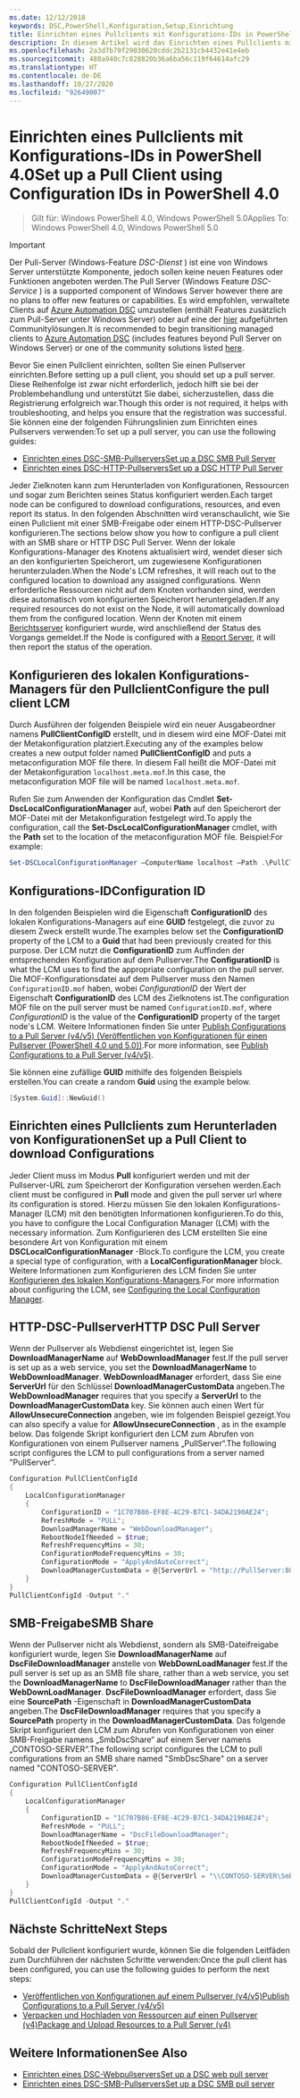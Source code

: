 ```yaml
---
ms.date: 12/12/2018
keywords: DSC,PowerShell,Konfiguration,Setup,Einrichtung
title: Einrichten eines Pullclients mit Konfigurations-IDs in PowerShell 4.0
description: In diesem Artikel wird das Einrichten eines Pullclients mithilfe von Konfigurations-IDs in PowerShell 4.0 erläutert.
ms.openlocfilehash: 2a3d7b79f29030620cddc2b2131cb4432e41e4eb
ms.sourcegitcommit: 488a940c7c828820b36a6ba56c119f64614afc29
ms.translationtype: HT
ms.contentlocale: de-DE
ms.lasthandoff: 10/27/2020
ms.locfileid: "92649007"
---
```

# <a name="set-up-a-pull-client-using-configuration-ids-in-powershell-40"></a><span data-ttu-id="75c30-104">Einrichten eines Pullclients mit Konfigurations-IDs in PowerShell 4.0</span><span class="sxs-lookup"><span data-stu-id="75c30-104">Set up a Pull Client using Configuration IDs in PowerShell 4.0</span></span>

><span data-ttu-id="75c30-105">Gilt für: Windows PowerShell 4.0, Windows PowerShell 5.0</span><span class="sxs-lookup"><span data-stu-id="75c30-105">Applies To: Windows PowerShell 4.0, Windows PowerShell 5.0</span></span>

> [!IMPORTANT]
> <span data-ttu-id="75c30-106">Der Pull-Server (Windows-Feature *DSC-Dienst* ) ist eine von Windows Server unterstützte Komponente, jedoch sollen keine neuen Features oder Funktionen angeboten werden.</span><span class="sxs-lookup"><span data-stu-id="75c30-106">The Pull Server (Windows Feature *DSC-Service* ) is a supported component of Windows Server however there are no plans to offer new features or capabilities.</span></span> <span data-ttu-id="75c30-107">Es wird empfohlen, verwaltete Clients auf [Azure Automation DSC](/azure/automation/automation-dsc-getting-started) umzustellen (enthält Features zusätzlich zum Pull-Server unter Windows Server) oder auf eine der [hier](pullserver.md#community-solutions-for-pull-service) aufgeführten Communitylösungen.</span><span class="sxs-lookup"><span data-stu-id="75c30-107">It is recommended to begin transitioning managed clients to [Azure Automation DSC](/azure/automation/automation-dsc-getting-started) (includes features beyond Pull Server on Windows Server) or one of the community solutions listed [here](pullserver.md#community-solutions-for-pull-service).</span></span>

<span data-ttu-id="75c30-108">Bevor Sie einen Pullclient einrichten, sollten Sie einen Pullserver einrichten.</span><span class="sxs-lookup"><span data-stu-id="75c30-108">Before setting up a pull client, you should set up a pull server.</span></span> <span data-ttu-id="75c30-109">Diese Reihenfolge ist zwar nicht erforderlich, jedoch hilft sie bei der Problembehandlung und unterstützt Sie dabei, sicherzustellen, dass die Registrierung erfolgreich war.</span><span class="sxs-lookup"><span data-stu-id="75c30-109">Though this order is not required, it helps with troubleshooting, and helps you ensure that the registration was successful.</span></span> <span data-ttu-id="75c30-110">Sie können eine der folgenden Führungslinien zum Einrichten eines Pullservers verwenden:</span><span class="sxs-lookup"><span data-stu-id="75c30-110">To set up a pull server, you can use the following guides:</span></span>

- [<span data-ttu-id="75c30-111">Einrichten eines DSC-SMB-Pullservers</span><span class="sxs-lookup"><span data-stu-id="75c30-111">Set up a DSC SMB Pull Server</span></span>](pullServerSmb.md)
- [<span data-ttu-id="75c30-112">Einrichten eines DSC-HTTP-Pullservers</span><span class="sxs-lookup"><span data-stu-id="75c30-112">Set up a DSC HTTP Pull Server</span></span>](pullServer.md)

<span data-ttu-id="75c30-113">Jeder Zielknoten kann zum Herunterladen von Konfigurationen, Ressourcen und sogar zum Berichten seines Status konfiguriert werden.</span><span class="sxs-lookup"><span data-stu-id="75c30-113">Each target node can be configured to download configurations, resources, and even report its status.</span></span> <span data-ttu-id="75c30-114">In den folgenden Abschnitten wird veranschaulicht, wie Sie einen Pullclient mit einer SMB-Freigabe oder einem HTTP-DSC-Pullserver konfigurieren.</span><span class="sxs-lookup"><span data-stu-id="75c30-114">The sections below show you how to configure a pull client with an SMB share or HTTP DSC Pull Server.</span></span> <span data-ttu-id="75c30-115">Wenn der lokale Konfigurations-Manager des Knotens aktualisiert wird, wendet dieser sich an den konfigurierten Speicherort, um zugewiesene Konfigurationen herunterzuladen.</span><span class="sxs-lookup"><span data-stu-id="75c30-115">When the Node's LCM refreshes, it will reach out to the configured location to download any assigned configurations.</span></span> <span data-ttu-id="75c30-116">Wenn erforderliche Ressourcen nicht auf dem Knoten vorhanden sind, werden diese automatisch vom konfigurierten Speicherort heruntergeladen.</span><span class="sxs-lookup"><span data-stu-id="75c30-116">If any required resources do not exist on the Node, it will automatically download them from the configured location.</span></span> <span data-ttu-id="75c30-117">Wenn der Knoten mit einem [Berichtsserver](reportServer.md) konfiguriert wurde, wird anschließend der Status des Vorgangs gemeldet.</span><span class="sxs-lookup"><span data-stu-id="75c30-117">If the Node is configured with a [Report Server](reportServer.md), it will then report the status of the operation.</span></span>

## <a name="configure-the-pull-client-lcm"></a><span data-ttu-id="75c30-118">Konfigurieren des lokalen Konfigurations-Managers für den Pullclient</span><span class="sxs-lookup"><span data-stu-id="75c30-118">Configure the pull client LCM</span></span>

<span data-ttu-id="75c30-119">Durch Ausführen der folgenden Beispiele wird ein neuer Ausgabeordner namens **PullClientConfigID** erstellt, und in diesem wird eine MOF-Datei mit der Metakonfiguration platziert.</span><span class="sxs-lookup"><span data-stu-id="75c30-119">Executing any of the examples below creates a new output folder named **PullClientConfigID** and puts a metaconfiguration MOF file there.</span></span> <span data-ttu-id="75c30-120">In diesem Fall heißt die MOF-Datei mit der Metakonfiguration `localhost.meta.mof`.</span><span class="sxs-lookup"><span data-stu-id="75c30-120">In this case, the metaconfiguration MOF file will be named `localhost.meta.mof`.</span></span>

<span data-ttu-id="75c30-121">Rufen Sie zum Anwenden der Konfiguration das Cmdlet **Set-DscLocalConfigurationManager** auf, wobei **Path** auf den Speicherort der MOF-Datei mit der Metakonfiguration festgelegt wird.</span><span class="sxs-lookup"><span data-stu-id="75c30-121">To apply the configuration, call the **Set-DscLocalConfigurationManager** cmdlet, with the **Path** set to the location of the metaconfiguration MOF file.</span></span> <span data-ttu-id="75c30-122">Beispiel:</span><span class="sxs-lookup"><span data-stu-id="75c30-122">For example:</span></span>

```powershell
Set-DSCLocalConfigurationManager –ComputerName localhost –Path .\PullClientConfigId –Verbose.
```

## <a name="configuration-id"></a><span data-ttu-id="75c30-123">Konfigurations-ID</span><span class="sxs-lookup"><span data-stu-id="75c30-123">Configuration ID</span></span>

<span data-ttu-id="75c30-124">In den folgenden Beispielen wird die Eigenschaft **ConfigurationID** des lokalen Konfigurations-Managers auf eine **GUID** festgelegt, die zuvor zu diesem Zweck erstellt wurde.</span><span class="sxs-lookup"><span data-stu-id="75c30-124">The examples below set the **ConfigurationID** property of the LCM to a **Guid** that had been previously created for this purpose.</span></span> <span data-ttu-id="75c30-125">Der LCM nutzt die **ConfigurationID** zum Auffinden der entsprechenden Konfiguration auf dem Pullserver.</span><span class="sxs-lookup"><span data-stu-id="75c30-125">The **ConfigurationID** is what the LCM uses to find the appropriate configuration on the pull server.</span></span> <span data-ttu-id="75c30-126">Die MOF-Konfigurationsdatei auf dem Pullserver muss den Namen `ConfigurationID.mof` haben, wobei *ConfigurationID* der Wert der Eigenschaft **ConfigurationID** des LCM des Zielknotens ist.</span><span class="sxs-lookup"><span data-stu-id="75c30-126">The configuration MOF file on the pull server must be named `ConfigurationID.mof`, where *ConfigurationID* is the value of the **ConfigurationID** property of the target node's LCM.</span></span> <span data-ttu-id="75c30-127">Weitere Informationen finden Sie unter [Publish Configurations to a Pull Server (v4/v5) (Veröffentlichen von Konfigurationen für einen Pullserver (PowerShell 4.0 und 5.0))](publishConfigs.md).</span><span class="sxs-lookup"><span data-stu-id="75c30-127">For more information, see [Publish Configurations to a Pull Server (v4/v5)](publishConfigs.md).</span></span>

<span data-ttu-id="75c30-128">Sie können eine zufällige **GUID** mithilfe des folgenden Beispiels erstellen.</span><span class="sxs-lookup"><span data-stu-id="75c30-128">You can create a random **Guid** using the example below.</span></span>

```powershell
[System.Guid]::NewGuid()
```

## <a name="set-up-a-pull-client-to-download-configurations"></a><span data-ttu-id="75c30-129">Einrichten eines Pullclients zum Herunterladen von Konfigurationen</span><span class="sxs-lookup"><span data-stu-id="75c30-129">Set up a Pull Client to download Configurations</span></span>

<span data-ttu-id="75c30-130">Jeder Client muss im Modus **Pull** konfiguriert werden und mit der Pullserver-URL zum Speicherort der Konfiguration versehen werden.</span><span class="sxs-lookup"><span data-stu-id="75c30-130">Each client must be configured in **Pull** mode and given the pull server url where its configuration is stored.</span></span> <span data-ttu-id="75c30-131">Hierzu müssen Sie den lokalen Konfigurations-Manager (LCM) mit den benötigten Informationen konfigurieren.</span><span class="sxs-lookup"><span data-stu-id="75c30-131">To do this, you have to configure the Local Configuration Manager (LCM) with the necessary information.</span></span> <span data-ttu-id="75c30-132">Zum Konfigurieren des LCM erstellten Sie eine besondere Art von Konfiguration mit einem **DSCLocalConfigurationManager** -Block.</span><span class="sxs-lookup"><span data-stu-id="75c30-132">To configure the LCM, you create a special type of configuration, with a **LocalConfigurationManager** block.</span></span> <span data-ttu-id="75c30-133">Weitere Informationen zum Konfigurieren des LCM finden Sie unter [Konfigurieren des lokalen Konfigurations-Managers](../managing-nodes/metaConfig4.md).</span><span class="sxs-lookup"><span data-stu-id="75c30-133">For more information about configuring the LCM, see [Configuring the Local Configuration Manager](../managing-nodes/metaConfig4.md).</span></span>

## <a name="http-dsc-pull-server"></a><span data-ttu-id="75c30-134">HTTP-DSC-Pullserver</span><span class="sxs-lookup"><span data-stu-id="75c30-134">HTTP DSC Pull Server</span></span>

<span data-ttu-id="75c30-135">Wenn der Pullserver als Webdienst eingerichtet ist, legen Sie **DownloadManagerName** auf **WebDownloadManager** fest.</span><span class="sxs-lookup"><span data-stu-id="75c30-135">If the pull server is set up as a web service, you set the **DownloadManagerName** to **WebDownloadManager**.</span></span> <span data-ttu-id="75c30-136">**WebDownloadManager** erfordert, dass Sie eine **ServerUrl** für den Schlüssel **DownloadManagerCustomData** angeben.</span><span class="sxs-lookup"><span data-stu-id="75c30-136">The **WebDownloadManager** requires that you specify a **ServerUrl** to the **DownloadManagerCustomData** key.</span></span> <span data-ttu-id="75c30-137">Sie können auch einen Wert für **AllowUnsecureConnection** angeben, wie im folgenden Beispiel gezeigt.</span><span class="sxs-lookup"><span data-stu-id="75c30-137">You can also specify a value for **AllowUnsecureConnection** , as in the example below.</span></span> <span data-ttu-id="75c30-138">Das folgende Skript konfiguriert den LCM zum Abrufen von Konfigurationen von einem Pullserver namens „PullServer“.</span><span class="sxs-lookup"><span data-stu-id="75c30-138">The following script configures the LCM to pull configurations from a server named "PullServer".</span></span>

```powershell
Configuration PullClientConfigId
{
    LocalConfigurationManager
    {
        ConfigurationID = "1C707B86-EF8E-4C29-B7C1-34DA2190AE24";
        RefreshMode = "PULL";
        DownloadManagerName = "WebDownloadManager";
        RebootNodeIfNeeded = $true;
        RefreshFrequencyMins = 30;
        ConfigurationModeFrequencyMins = 30;
        ConfigurationMode = "ApplyAndAutoCorrect";
        DownloadManagerCustomData = @{ServerUrl = "http://PullServer:8080/PSDSCPullServer/PSDSCPullServer.svc"; AllowUnsecureConnection = "TRUE"}
    }
}
PullClientConfigId -Output "."
```

## <a name="smb-share"></a><span data-ttu-id="75c30-139">SMB-Freigabe</span><span class="sxs-lookup"><span data-stu-id="75c30-139">SMB Share</span></span>

<span data-ttu-id="75c30-140">Wenn der Pullserver nicht als Webdienst, sondern als SMB-Dateifreigabe konfiguriert wurde, legen Sie **DownloadManagerName** auf **DscFileDownloadManager** anstelle von **WebDownLoadManager** fest.</span><span class="sxs-lookup"><span data-stu-id="75c30-140">If the pull server is set up as an SMB file share, rather than a web service, you set the **DownloadManagerName** to **DscFileDownloadManager** rather than the **WebDownLoadManager**.</span></span> <span data-ttu-id="75c30-141">**DscFileDownloadManager** erfordert, dass Sie eine **SourcePath** -Eigenschaft in **DownloadManagerCustomData** angeben.</span><span class="sxs-lookup"><span data-stu-id="75c30-141">The **DscFileDownloadManager** requires that you specify a **SourcePath** property in the **DownloadManagerCustomData**.</span></span> <span data-ttu-id="75c30-142">Das folgende Skript konfiguriert den LCM zum Abrufen von Konfigurationen von einer SMB-Freigabe namens „SmbDscShare“ auf einem Server namens „CONTOSO-SERVER“.</span><span class="sxs-lookup"><span data-stu-id="75c30-142">The following script configures the LCM to pull configurations from an SMB share named "SmbDscShare" on a server named "CONTOSO-SERVER".</span></span>

```powershell
Configuration PullClientConfigId
{
    LocalConfigurationManager
    {
        ConfigurationID = "1C707B86-EF8E-4C29-B7C1-34DA2190AE24";
        RefreshMode = "PULL";
        DownloadManagerName = "DscFileDownloadManager";
        RebootNodeIfNeeded = $true;
        RefreshFrequencyMins = 30;
        ConfigurationModeFrequencyMins = 30;
        ConfigurationMode = "ApplyAndAutoCorrect";
        DownloadManagerCustomData = @{ServerUrl = "\\CONTOSO-SERVER\SmbDscShare"}
    }
}
PullClientConfigId -Output "."
```

## <a name="next-steps"></a><span data-ttu-id="75c30-143">Nächste Schritte</span><span class="sxs-lookup"><span data-stu-id="75c30-143">Next Steps</span></span>

<span data-ttu-id="75c30-144">Sobald der Pullclient konfiguriert wurde, können Sie die folgenden Leitfäden zum Durchführen der nächsten Schritte verwenden:</span><span class="sxs-lookup"><span data-stu-id="75c30-144">Once the pull client has been configured, you can use the following guides to perform the next steps:</span></span>

- [<span data-ttu-id="75c30-145">Veröffentlichen von Konfigurationen auf einem Pullserver (v4/v5)</span><span class="sxs-lookup"><span data-stu-id="75c30-145">Publish Configurations to a Pull Server (v4/v5)</span></span>](publishConfigs.md)
- [<span data-ttu-id="75c30-146">Verpacken und Hochladen von Ressourcen auf einen Pullserver (v4)</span><span class="sxs-lookup"><span data-stu-id="75c30-146">Package and Upload Resources to a Pull Server (v4)</span></span>](package-upload-resources.md)

## <a name="see-also"></a><span data-ttu-id="75c30-147">Weitere Informationen</span><span class="sxs-lookup"><span data-stu-id="75c30-147">See Also</span></span>

- [<span data-ttu-id="75c30-148">Einrichten eines DSC-Webpullservers</span><span class="sxs-lookup"><span data-stu-id="75c30-148">Set up a DSC web pull server</span></span>](pullServer.md)
- [<span data-ttu-id="75c30-149">Einrichten eines DSC-SMB-Pullservers</span><span class="sxs-lookup"><span data-stu-id="75c30-149">Set up a DSC SMB pull server</span></span>](pullServerSMB.md)
